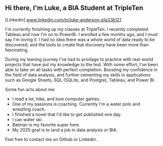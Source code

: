 ## Hi there, I'm Luke, a BIA Student at TripleTen

[Linkedin] www.linkedin.com/in/luke-anderson-a1a33b121

I'm currently finisihing up my classes at TripleTen. I recently completed Tableau and now I'm on to PowerBi. I enrolled a few months ago,
and I must say I'm loving it. I had no idea there was a whole world of data ready to be discovered, and the tools to create that discovery 
have been more than fascinating.

During my leaning journey I've had to privilage to practice with real-world projects that have put my knowledge to the test. With some effort,
I've been able to take on all tasks with perfect completion. Boosting my confidence in the field of data analysis, and further cementing my 
skills in applications such as Google Sheets, SQL (SQLite, and Postgre), Tableau, and Power BI.

Some fun acts about me:
- I read a lot, hike, and love computer games.
- One of my passions is coaching. Currently I'm a water polo and wrestling coach.
- I finished a novel that I'd like to get published one day.
- I can water ski.
- Batman is my favorite super here.
- My 2025 goal is to land a job in data analysis or BIA.

Feel free to contact me on Github or Linkedin.
